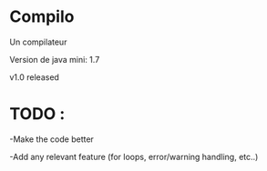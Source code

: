 # Compilo
Un compilateur

Version de java mini: 1.7

v1.0 released

# TODO :

-Make the code better

-Add any relevant feature (for loops, error/warning handling, etc..)

